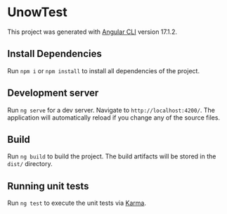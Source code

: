 # UnowTest

This project was generated with [Angular CLI](https://github.com/angular/angular-cli) version 17.1.2.

## Install Dependencies

Run `npm i` or `npm install` to install all dependencies of the project.

## Development server

Run `ng serve` for a dev server. Navigate to `http://localhost:4200/`. The application will automatically reload if you change any of the source files.


## Build

Run `ng build` to build the project. The build artifacts will be stored in the `dist/` directory.

## Running unit tests

Run `ng test` to execute the unit tests via [Karma](https://karma-runner.github.io).
